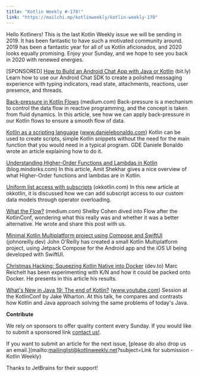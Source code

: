 ```yaml
---
title: "Kotlin Weekly #-178!"
link: "https://mailchi.mp/kotlinweekly/kotlin-weekly-178"
---
```

Hello Kotliners! This is the last Kotlin Weekly issue we will be sending in 2019. It has been fantastic to have such a motivated community around. 2019 has been a fantastic year for all of us Kotlin aficionados, and 2020 looks equally promising. Enjoy your Sunday, and we hope to see you back in 2020 with renewed energies.

[SPONSORED] [How to Build an Android Chat App with Java or Kotlin](http://bit.ly/2Sxs8gK) (bit.ly)
Learn how to use our Android Chat SDK to create a polished messaging experience with typing indicators, read state, attachments, reactions, user presence, and threads.

[Back-pressure in Kotlin Flows](https://medium.com/@davidecerbo/backpressure-in-kotlin-flows-9324d86c964e) (medium.com)
Back-pressure is a mechanism to control the data flow in reactive programming, and the concept is taken from fluid dynamics. In this article, see how we can apply back-pressure in our Kotlin flows to ensure a smooth flow of data.

[Kotlin as a scripting language](https://www.danielebonaldo.com/kotlin-script/) (www.danielebonaldo.com)
Kotlin can be used to create scripts, simple Kotlin snippets without the need for the main function that you would need in a typical program. GDE Daniele Bonaldo wrote an article explaining how to do it.

[Understanding Higher-Order Functions and Lambdas in Kotlin](https://blog.mindorks.com/understanding-higher-order-functions-and-lambdas-in-kotlin) (blog.mindorks.com)
In this article, Amit Shekhar gives a nice overview of what Higher-Order functions and lambdas are in Kotlin.

[Uniform list access with subscripts](https://okkotlin.com/subscripts/) (okkotlin.com)
In this new article at okkotlin, it is discussed how we can add subscript access to our custom data models through operator overloading.

[What the Flow?](https://medium.com/@shelbyc0hen/what-the-flow-c707da1c3903?) (medium.com)
Shelby Cohen dived into Flow after the KotlinConf, wondering what this really was and whether it was a better alternative. He wrote and share this post with us.

[Minimal Kotlin Multiplatform project using Compose and SwiftUI](https://johnoreilly.dev/posts/minimal-kotlin-platform-compose-swiftui/) (johnoreilly.dev)
John O'Reilly has created a small Kotlin Multiplatform project, using Jetpack Compose for the Android app and the iOS UI being developed with SwiftUI. 

[Christmas Hacking: Squeezing Kotlin Native into Docker](https://dev.to/mreichelt/christmas-hacking-squeezing-kotlin-native-into-docker-6ao) (dev.to)
Marc Reichelt has been experimenting with K/N and how it could be packed onto Docker. He presents in this article his results.

[What's New in Java 19: The end of Kotlin?](https://www.youtube.com/watch?v=te3OU9fxC8U) (www.youtube.com)
Session at the KotlinConf by Jake Wharton. At this talk, he compares and contrasts how Kotlin and Java approach solving the same problems of today's Java.

**Contribute**

We rely on sponsors to offer quality content every Sunday. If you would like to submit a sponsored link [contact us!](mailto:mailinglist@kotlinweekly.net?subject=Sponsoring%20for%20Kotlin%20Weekly).

If you want to submit an article for the next issue, [please do also drop us an email.](mailto:mailinglist@kotlinweekly.net?subject=Link for submission - Kotlin Weekly)

Thanks to JetBrains for their support!